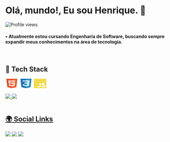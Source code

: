 <h1>Olá, mundo!, Eu sou Henrique. 👋</h1>
<p><img src="https://komarev.com/ghpvc/?username=henrique-osn&color=ff69b4" alt="Profile views"/></p>

#### • Atualmente estou cursando Engenharia de Software, buscando sempre expandir meus conhecimentos na área de tecnologia.

<br />

## 🔨 Tech Stack

<div style="display: inline_block">
    <img align="center" alt="HTML" height="30" width="40" src="https://raw.githubusercontent.com/devicons/devicon/master/icons/html5/html5-original.svg"/>
    <img align="center" alt="CSS" height="30" width="40" src="https://raw.githubusercontent.com/devicons/devicon/master/icons/css3/css3-original.svg"/>
    <img align="center" alt="JavaScript" height="30" width="40" src="https://raw.githubusercontent.com/devicons/devicon/master/icons/javascript/javascript-plain.svg"/>
</div>

<br/>

<div>
    <a href="https://github.com/henrique-osn">
    <img height="170em" src="https://github-readme-stats.vercel.app/api?username=henrique-osn&show_icons=true&theme=dracula&include_all_commits=true&count_private=true"/>
    <img height="170em" src="https://github-readme-stats.vercel.app/api/top-langs/?username=henrique-osn&layout=compact&langs_count=7&theme=dracula"/>
</div>

<br/>

## 🌍 Social Links

[<img src="https://img.shields.io/badge/twitter-%231DA1F2.svg?&style=for-the-badge&logo=twitter&logoColor=white"/>](https://twitter.com/henrique_osn) [<img src="https://img.shields.io/badge/linkedin-%230077B5.svg?&style=for-the-badge&logo=linkedin&logoColor=white"/>](https://www.linkedin.com/in/henrique-osn/) [<img src = "https://img.shields.io/badge/instagram-%23E4405F.svg?&style=for-the-badge&logo=instagram&logoColor=white"/>](https://www.instagram.com/henrique.osn/)
